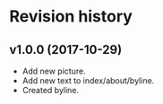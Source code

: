 Revision history
=======================================


v1.0.0 (2017-10-29)
---------------------------------------
* Add new picture.
* Add new text to index/about/byline.
* Created byline.
